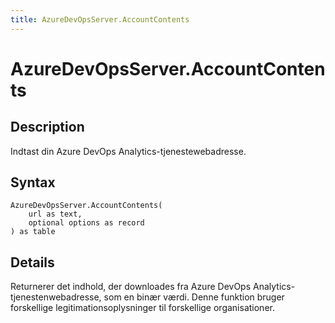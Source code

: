 ```yaml
---
title: AzureDevOpsServer.AccountContents
---
```


# AzureDevOpsServer.AccountContents


## Description

Indtast din Azure DevOps Analytics-tjenestewebadresse.


## Syntax

```powerquery
AzureDevOpsServer.AccountContents(
    url as text,
    optional options as record
) as table
```


## Details

Returnerer det indhold, der downloades fra Azure DevOps Analytics-tjenestenwebadresse, som en binær værdi. Denne funktion bruger forskellige legitimationsoplysninger til forskellige organisationer.


